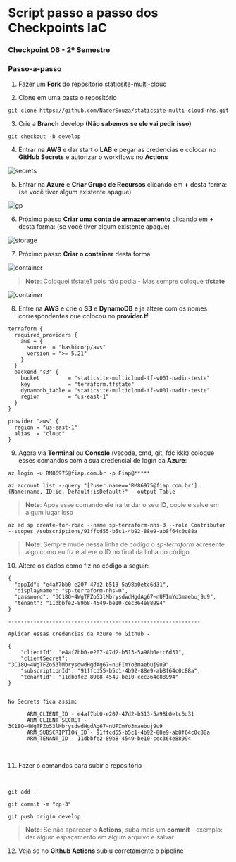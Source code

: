 # Script passo a passo dos Checkpoints IaC



### Checkpoint 06 - 2º Semestre

### Passo-a-passo

1. Fazer um **Fork** do repositório [staticsite-multi-cloud](https://github.com/kledsonhugo/staticsite-multi-cloud) 

2. Clone em uma pasta o repositório 

```
git clone https://github.com/NaderSouza/staticsite-multi-cloud-nhs.git
```

3. Crie a **Branch** develop **(Não sabemos se ele vai pedir isso)**

```
git checkout -b develop 
```

4. Entrar na **AWS** e dar start o **LAB** e pegar as credencias e colocar no **GitHub Secrets** e autorizar o workflows no **Actions**

![secrets](/images/secret.png)


5. Entrar na **Azure** e **Criar Grupo de Recursos** clicando em **+** desta forma: (se você tiver algum existente apague)


![gp](/images/gp.png)


6. Próximo passo **Criar uma conta de armazenamento** clicando em **+** desta forma: (se você tiver algum existente apague)


![storage](/images/storage.png)

7. Próximo passo **Criar o container** desta forma:



![container](/images/conta1.png)



> **Note**: Coloquei tfstate1 pois não podia - Mas sempre coloque **tfstate**

![container](/images/conta2.png)


8. Entre na **AWS** e crie o **S3** e **DynamoDB** e ja altere com os nomes correspondentes que colocou no **provider.tf**

```
terraform {
  required_providers {
    aws = {
      source  = "hashicorp/aws"
      version = ">= 5.21"
    }
  }
  backend "s3" {
    bucket         = "staticsite-multicloud-tf-v001-nadin-teste"
    key            = "terraform.tfstate"
    dynamodb_table = "staticsite-multicloud-tf-v001-nadin-teste"
    region         = "us-east-1"
  }
}

provider "aws" {
  region = "us-east-1"
  alias  = "cloud"
}
```


9. Agora via **Terminal** ou **Console** (vscode, cmd, git, fdc kkk) coloque esses comandos com a sua credencial de login da **Azure**:

```
az login -u RM86975@fiap.com.br -p Fiap@*****
```

```
az account list --query "[?user.name=='RM86975@fiap.com.br'].{Name:name, ID:id, Default:isDefault}" --output Table

```
> **Note**: Apos esse comando ele ira te dar o seu **ID**, copie e salve em algum lugar isso 

```
az ad sp create-for-rbac --name sp-terraform-nhs-3 --role Contributor --scopes /subscriptions/91ffcd55-b5c1-4b92-88e9-ab8f64c0c88a

```
> **Note**: Sempre mude nessa linha de codigo o *sp-terraform* acresente algo como eu fiz e altere o ID no final da linha do código


10. Altere os dados como fiz no código a seguir:

```
{
  "appId": "e4af7bb0-e207-47d2-b513-5a98b0etc6d31",
  "displayName": "sp-terraform-nhs-0",
  "password": "3C18Q~4WgTFZo53lMbrysdwdHgdAg67~nUFImYo3maebuj9u9",
  "tenant": "11dbbfe2-89b8-4549-be10-cec364e88994"
}

-------------------------------------------------------------

Aplicar essas credencias da Azure no Github - 

{
    "clientId": "e4af7bb0-e207-47d2-b513-5a98b0etc6d31",
    "clientSecret": "3C18Q~4WgTFZo53lMbrysdwdHgdAg67~nUFImYo3maebuj9u9",
    "subscriptionId": "91ffcd55-b5c1-4b92-88e9-ab8f64c0c88a",
    "tenantId": "11dbbfe2-89b8-4549-be10-cec364e88994"
}


No Secrets fica assim:

      ARM_CLIENT_ID - e4af7bb0-e207-47d2-b513-5a98b0etc6d31
      ARM_CLIENT_SECRET - 3C18Q~4WgTFZo53lMbrysdwdHgdAg67~nUFImYo3maebuj9u9
      ARM_SUBSCRIPTION_ID - 91ffcd55-b5c1-4b92-88e9-ab8f64c0c88a
      ARM_TENANT_ID - 11dbbfe2-89b8-4549-be10-cec364e88994
```

<br>

11. Fazer o comandos para subir o repositório

<br>

```
git add .
```
```
git commit -m "cp-3"
```
```
git push origin develop
```
> **Note**: Se não aparecer o **Actions**, suba mais um **commit** - exemplo: dar algum espaçamento em algum arquivo e salvar 


12. Veja se no **Github Actions** subiu corretamente o pipeline 
<br>
<br>
